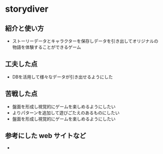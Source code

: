 # storydiver

## 紹介と使い方

  - ストーリーデータとキャラクターを保存しデータを引き出してオリジナルの物語を体験することができるゲーム

## 工夫した点

  - DBを活用して様々なデータが引き出せるようにした


## 苦戦した点
  - 盤面を形成し視覚的にゲームを楽しめるようにしたい
  - よりパターンを追加して遊びごたえのあるものにしたい
  - 盤面を形成し視覚的にゲームを楽しめるようにしたい


## 参考にした web サイトなど

  - 
